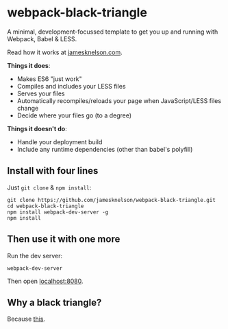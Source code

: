 # webpack-black-triangle

A minimal, development-focussed template to get you up and running with Webpack, Babel & LESS.

Read how it works at [jamesknelson.com](http://www.jamesknelson.com).

**Things it does**:

- Makes ES6 "just work"
- Compiles and includes your LESS files
- Serves your files
- Automatically recompiles/reloads your page when JavaScript/LESS files change
- Decide where your files go (to a degree)

**Things it doesn't do**:

- Handle your deployment build
- Include any runtime dependencies (other than babel's polyfill)

## Install with four lines

Just `git clone` & `npm install`:

```
git clone https://github.com/jamesknelson/webpack-black-triangle.git
cd webpack-black-triangle
npm install webpack-dev-server -g
npm install
```

## Then use it with one more

Run the dev server:

```
webpack-dev-server
```

Then open [localhost:8080](http://localhost:8080/).

## Why a black triangle?

Because [this](http://rampantgames.com/blog/?p=7745).

